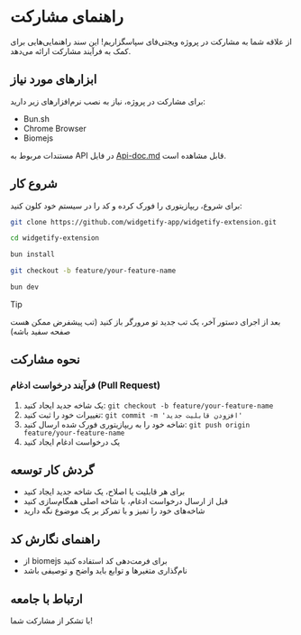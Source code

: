 # راهنمای مشارکت

از علاقه شما به مشارکت در پروژه ویجتی‌فای سپاسگزاریم! این سند راهنمایی‌هایی برای کمک به فرآیند مشارکت ارائه می‌دهد.

 
## ابزارهای مورد نیاز
برای مشارکت در پروژه، نیاز به نصب نرم‌افزارهای زیر دارید:
- Bun.sh
- Chrome Browser
- Biomejs

مستندات مربوط به API در فایل [Api-doc.md](./Api-doc.fa.md) قابل مشاهده است.

## شروع کار
برای شروع، ریپازیتوری را فورک کرده و کد را در سیستم خود کلون کنید:
```bash
git clone https://github.com/widgetify-app/widgetify-extension.git
```
```bash
cd widgetify-extension
```
```bash
bun install
```
```bash
git checkout -b feature/your-feature-name
```
```bash
bun dev
```

> [!TIP]
> بعد از اجرای دستور آخر، یک تب جدید تو مرورگر باز کنید (تب پیشفرض ممکن هست صفحه سفید باشه)

## نحوه مشارکت

### فرآیند درخواست ادغام (Pull Request)
1. یک شاخه جدید ایجاد کنید: `git checkout -b feature/your-feature-name`
2. تغییرات خود را ثبت کنید: `git commit -m 'افزودن قابلیت جدید'`
3. شاخه خود را به ریپازیتوری فورک شده ارسال کنید: `git push origin feature/your-feature-name`
4. یک درخواست ادغام ایجاد کنید

## گردش کار توسعه
- برای هر قابلیت یا اصلاح، یک شاخه جدید ایجاد کنید
- قبل از ارسال درخواست ادغام، با شاخه اصلی همگام‌سازی کنید
- شاخه‌های خود را تمیز و با تمرکز بر یک موضوع نگه دارید

## راهنمای نگارش کد
- از biomejs برای فرمت‌دهی کد استفاده کنید
- نام‌گذاری متغیرها و توابع باید واضح و توصیفی باشد



## ارتباط با جامعه

با تشکر از مشارکت شما!
